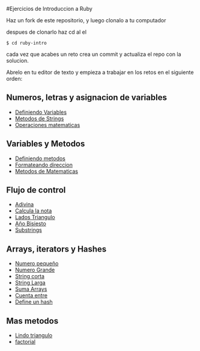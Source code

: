 #Ejercicios de Introduccion a Ruby

Haz un fork de este repositorio, y luego clonalo a tu computador

despues de clonarlo haz cd al el

```shell
$ cd ruby-intro
```

cada vez que acabes un reto crea un commit y actualiza el repo con la solucion.

Abrelo en tu editor de texto y empieza a trabajar en los retos en el siguiente orden:

## Numeros, letras y asignacion de variables
- [Definiendo Variables](./challenges/ruby/1-defining-variables)
- [Metodos de Strings](./challenges/ruby/2-simple-string-methods)
- [Operaciones matematicas](./challenges/3-local-variables)

## Variables y Metodos
- [Definiendo metodos](./challenges/ruby/4-defining-method)
- [Formateando direccion](./challenges/ruby/5-format-address)
- [Metodos de Matematicas](./challenges/ruby/6-math-methods)

## Flujo de control
- [Adivina](./challenges/ruby/7-good-guess)
- [Calcula la nota](./challenges/ruby/8-calculate-grade)
- [Lados Triangulo](./challenges/ruby/9-triangle-side)
- [Año Bisiesto](./challenges/ruby/10-leap-years)
- [Substrings](./challenges/ruby/11-simple-substrings)

## Arrays, iterators y Hashes
- [Numero pequeño](./challenges/ruby/12-smallest-integer)
- [Numero Grande](./challenges/ruby/13-largest-integer)
- [String corta](./challenges/ruby/14-shortest-string)
- [String Larga](./challenges/ruby/15-longest-string)
- [Suma Arrays](./challenges/ruby/16-concatenate-arrays)
- [Cuenta entre](./challenges/ruby/17-count-between)
- [Define un hash](./challenges/ruby/18-define-hash)

## Mas metodos
- [Lindo triangulo](./challenges/ruby/19-pretty-triangle)
- [factorial](./challenges/ruby/20-factorial)

